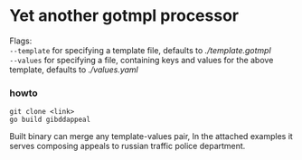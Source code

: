 # Yet another gotmpl processor

Flags: <br>
`--template` for specifying a template file, defaults to _./template.gotmpl_<br>
`--values` for specifying a file, containing keys and values for the above template, defaults to _./values.yaml_
  
### howto
```shell script
git clone <link>
go build gibddappeal
```
Built binary can merge any template-values pair, In the attached examples it serves composing appeals to russian traffic police department.